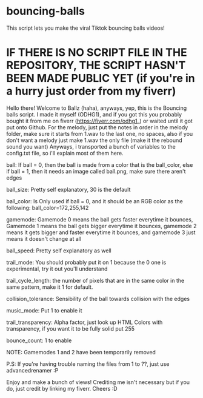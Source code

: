 # bouncing-balls
This script lets you make the viral Tiktok bouncing balls videos! 

# IF THERE IS NO SCRIPT FILE IN THE REPOSITORY, THE SCRIPT HASN'T BEEN MADE PUBLIC YET (if you're in a hurry just order from my fiverr)

Hello there! 
Welcome to Ballz (haha), anyways, yep, this is the Bouncing balls script.
I made it myself (ODHG1), and if you got this you probably bought it from me on fiverr (https://fiverr.com/odhg1_) or waited until it got put onto Github.
For the melody, just put the notes in order in the melody folder, make sure it starts from 1.wav to the last one, no spaces, 
also if you don't want a melody just make 1.wav the only file (make it the rebound sound you want)
Anyways, i transported a bunch of variables to the config.txt file, so i'll explain most of them here.

ball: If ball = 0, then the ball is made from a color that is the ball_color, else if ball = 1, then it needs an image called ball.png, make sure there aren't edges

ball_size: Pretty self explanatory, 30 is the default

ball_color: Is Only used if ball = 0, and it should be an RGB color as the following: ball_color=172,255,142

gamemode: Gamemode 0 means the ball gets faster everytime it bounces, Gamemode 1 means the ball gets bigger everytime it bounces, gamemode 2 means it gets bigger
and faster everytime it bounces, and gamemode 3 just means it doesn't change at all

ball_speed: Pretty self explanatory as well

trail_mode: You should probably put it on 1 because the 0 one is experimental, try it out you'll understand

trail_cycle_length: the number of pixels that are in the same color in the same pattern, make it 1 for default.

collision_tolerance: Sensibility of the ball towards collision with the edges

music_mode: Put 1 to enable it 

trail_transparency: Alpha factor, just look up HTML Colors with transparency, if you want it to be fully solid put 255

bounce_count: 1 to enable

NOTE: Gamemodes 1 and 2 have been temporarily removed

P.S: If you're having trouble naming the files from 1 to ??, just use advancedrenamer :P

Enjoy and make a bunch of views! Crediting me isn't necessary but if you do, just credit by linking my fiverr. Cheers :D
